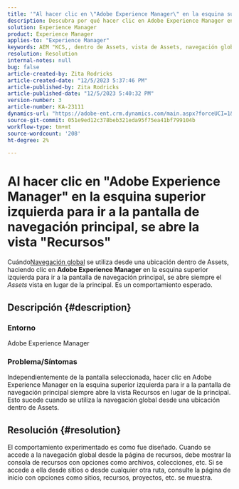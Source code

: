 ```yaml
---
title: '"Al hacer clic en \"Adobe Experience Manager\" en la esquina superior izquierda para ir a la pantalla de navegación principal, se abre la vista \"Assets\"'
description: Descubra por qué hacer clic en Adobe Experience Manager en la esquina superior izquierda abre la vista Recursos en lugar de la principal.
solution: Experience Manager
product: Experience Manager
applies-to: "Experience Manager"
keywords: AEM "KCS,, dentro de Assets, vista de Assets, navegación global"
resolution: Resolution
internal-notes: null
bug: false
article-created-by: Zita Rodricks
article-created-date: "12/5/2023 5:37:46 PM"
article-published-by: Zita Rodricks
article-published-date: "12/5/2023 5:40:32 PM"
version-number: 3
article-number: KA-23111
dynamics-url: "https://adobe-ent.crm.dynamics.com/main.aspx?forceUCI=1&pagetype=entityrecord&etn=knowledgearticle&id=5d5362fe-9493-ee11-be37-6045bd0061cb"
source-git-commit: 051e9ed12c378beb321eda95f75ea41bf799104b
workflow-type: tm+mt
source-wordcount: '208'
ht-degree: 2%

---
```


# Al hacer clic en &quot;Adobe Experience Manager&quot; en la esquina superior izquierda para ir a la pantalla de navegación principal, se abre la vista &quot;Recursos&quot;


Cuándo[Navegación global](https://experienceleague.adobe.com/docs/experience-manager-cloud-service/content/sites/authoring/getting-started/basic-handling.html?lang=en#global-navigation) se utiliza desde una ubicación dentro de Assets, haciendo clic en <b>Adobe Experience Manager</b> en la esquina superior izquierda para ir a la pantalla de navegación principal, se abre siempre el *Assets* vista en lugar de la principal. Es un comportamiento esperado.

## Descripción {#description}


### Entorno

Adobe Experience Manager

### Problema/Síntomas

Independientemente de la pantalla seleccionada, hacer clic en Adobe Experience Manager en la esquina superior izquierda para ir a la pantalla de navegación principal siempre abre la vista Recursos en lugar de la principal. Esto sucede cuando se utiliza la navegación global desde una ubicación dentro de Assets.


## Resolución {#resolution}


El comportamiento experimentado es como fue diseñado. Cuando se accede a la navegación global desde la página de recursos, debe mostrar la consola de recursos con opciones como archivos, colecciones, etc. Si se accede a ella desde sitios o desde cualquier otra ruta, consulte la página de inicio con opciones como sitios, recursos, proyectos, etc. se muestra.
